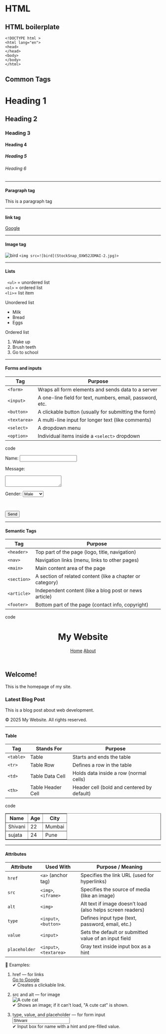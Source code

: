 # HTML

## HTML boilerplate 
` <!DOCTYPE html > `<br>
`<html lang="en">` <br>
`<head>` <br>
`</head>`<br>
`<body>`<br>
`</body>`<br>
`</html>`<br>

## Common Tags
<h1> Heading 1 </h1>
<h2> Heading 2 </h2>
<h3> Heading 3 </h3>
<h4> Heading 4 </h4>
<h5> Heading 5 </h5>
<h6> Heading 6 </h6><hr>

#### Paragraph tag
<p>This is a paragraph tag</p><hr>

#### link tag
<a href="https://www.google.com"> Google</a><hr>
 
 #### Image tag 
 ![bird](StockSnap_OXW52JDMAI-1.jpg)
 `<img src=![bird](StockSnap_OXW52JDMAI-2.jpg)>`
 <br><hr>

 #### Lists
  
 ` <ul>` = unordered list<br>
 `<ol>` = ordered list<br>
 `<li>`= list item<br>

 Unordered list
 <ul>
  <li>Milk</li>
  <li>Bread</li>
  <li>Eggs</li>
</ul>

Ordered list
<ol>
  <li>Wake up</li>
  <li>Brush teeth</li>
  <li>Go to school</li>
</ol>
<hr>

#### Forms and inputs

| Tag          | Purpose                                                   |
| ------------ | --------------------------------------------------------- |
| `<form>`     | Wraps all form elements and sends data to a server        |
| `<input>`    | A one-line field for text, numbers, email, password, etc. |
| `<button>`   | A clickable button (usually for submitting the form)      |
| `<textarea>` | A multi-line input for longer text (like comments)        |
| `<select>`   | A dropdown menu                                           |
| `<option>`   | Individual items inside a `<select>` dropdown             |

code

<form action="/submit" method="post">
  <label>Name:</label>
  <input type="text" name="username" />

  <br>

  <label>Message:</label>
  <textarea name="message"></textarea>

  <br>

  <label>Gender:</label>
  <select name="gender">
    <option value="male">Male</option>
    <option value="female">Female</option>
  </select>

  <br>

  <button type="submit">Send</button>
</form>
<hr>

#### Semantic Tags

| Tag         | Purpose                                                   |
| ----------- | --------------------------------------------------------- |
| `<header>`  | Top part of the page (logo, title, navigation)            |
| `<nav>`     | Navigation links (menu, links to other pages)             |
| `<main>`    | Main content area of the page                             |
| `<section>` | A section of related content (like a chapter or category) |
| `<article>` | Independent content (like a blog post or news article)    |
| `<footer>`  | Bottom part of the page (contact info, copyright)         |

code

<!DOCTYPE html>
<html>
  <head>
    <title>Semantic HTML Example</title>
  </head>
  <body>
    <header>
      <h1>My Website</h1>
      <nav>
        <a href="#home">Home</a>
        <a href="#about">About</a>
      </nav>
    </header>

 <main>
      <section>
        <h2>Welcome!</h2>
        <p>This is the homepage of my site.</p>
      </section>

<article>
        <h3>Latest Blog Post</h3>
        <p>This is a blog post about web development.</p>
      </article>
    </main>

<footer>
      <p>© 2025 My Website. All rights reserved.</p>
    </footer>
  </body>
</html><hr>

#### Table

| Tag       | Stands For        | Purpose                                    |
| --------- | ----------------- | ------------------------------------------ |
| `<table>` | Table             | Starts and ends the table                  |
| `<tr>`    | Table Row         | Defines a row in the table                 |
| `<td>`    | Table Data Cell   | Holds data inside a row (normal cells)     |
| `<th>`    | Table Header Cell | Header cell (bold and centered by default) |

code

<table border="1">
  <tr>
    <th>Name</th>
    <th>Age</th>
    <th>City</th>
  </tr>
  <tr>
    <td>Shivani</td>
    <td>22</td>
    <td>Mumbai</td>
  </tr>
  <tr>
    <td>sujata</td>
    <td>24</td>
    <td>Pune</td>
  </tr>
</table><hr>

#### Attributes

| Attribute     | Used With               | Purpose / Meaning                                          |
| ------------- | ----------------------- | ---------------------------------------------------------- |
| `href`        | `<a>` (anchor tag)      | Specifies the link URL (used for hyperlinks)               |
| `src`         | `<img>`, `<iframe>`     | Specifies the source of media (like an image)              |
| `alt`         | `<img>`                 | Alt text if image doesn’t load (also helps screen readers) |
| `type`        | `<input>`, `<button>`   | Defines input type (text, password, email, etc.)           |
| `value`       | `<input>`               | Sets the default or submitted value of an input field      |
| `placeholder` | `<input>`, `<textarea>` | Gray text inside input box as a hint                       |

🔸 Examples:
1. href — for links<br>
<a href="https://www.google.com">Go to Google</a><br>
✔ Creates a clickable link.

2. src and alt — for image<br>
<img src="cat.jpg" alt="A cute cat" /><br>
✔ Shows an image; if it can't load, "A cute cat" is shown.

3. type, value, and placeholder — for form input<br>
<input type="text" placeholder="Enter your name" value="Shivani" /><br>
✔ Input box for name with a hint and pre-filled value.
